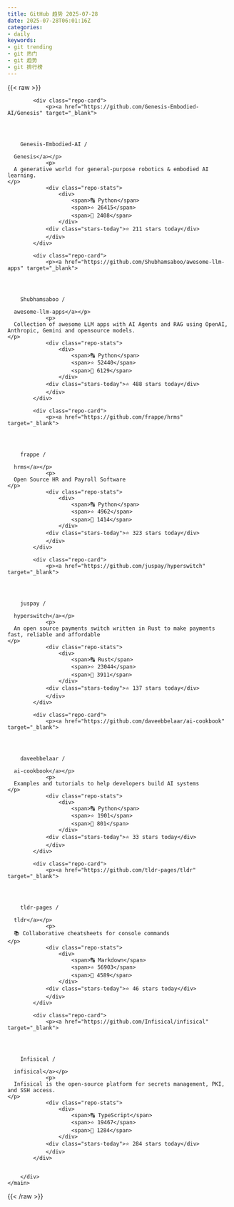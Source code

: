 ```yaml
---
title: GitHub 趋势 2025-07-28
date: 2025-07-28T06:01:16Z
categories:
- daily
keywords:
- git trending
- git 热门
- git 趋势
- git 排行榜
---
```

<link rel="stylesheet" href="/public/css/trending.css">
{{< raw >}}
	<main class="container">
        <div class="repo-list" id="repoList">

	
			<div class="repo-card">
				<p><a href="https://github.com/Genesis-Embodied-AI/Genesis" target="_blank">
    


      
        Genesis-Embodied-AI /

      Genesis</a></p>
				<p>
      A generative world for general-purpose robotics & embodied AI learning.
    </p>
				<div class="repo-stats">
					<div>
						<span>🔠 Python</span>
						<span>⭐ 26415</span>
						<span>🔱 2408</span>
					</div>
				<div class="stars-today">⭐ 211 stars today</div>
				</div>
			</div>
	
			<div class="repo-card">
				<p><a href="https://github.com/Shubhamsaboo/awesome-llm-apps" target="_blank">
    


      
        Shubhamsaboo /

      awesome-llm-apps</a></p>
				<p>
      Collection of awesome LLM apps with AI Agents and RAG using OpenAI, Anthropic, Gemini and opensource models.
    </p>
				<div class="repo-stats">
					<div>
						<span>🔠 Python</span>
						<span>⭐ 52440</span>
						<span>🔱 6129</span>
					</div>
				<div class="stars-today">⭐ 488 stars today</div>
				</div>
			</div>
	
			<div class="repo-card">
				<p><a href="https://github.com/frappe/hrms" target="_blank">
    


      
        frappe /

      hrms</a></p>
				<p>
      Open Source HR and Payroll Software
    </p>
				<div class="repo-stats">
					<div>
						<span>🔠 Python</span>
						<span>⭐ 4962</span>
						<span>🔱 1414</span>
					</div>
				<div class="stars-today">⭐ 323 stars today</div>
				</div>
			</div>
	
			<div class="repo-card">
				<p><a href="https://github.com/juspay/hyperswitch" target="_blank">
    


      
        juspay /

      hyperswitch</a></p>
				<p>
      An open source payments switch written in Rust to make payments fast, reliable and affordable
    </p>
				<div class="repo-stats">
					<div>
						<span>🔠 Rust</span>
						<span>⭐ 23044</span>
						<span>🔱 3911</span>
					</div>
				<div class="stars-today">⭐ 137 stars today</div>
				</div>
			</div>
	
			<div class="repo-card">
				<p><a href="https://github.com/daveebbelaar/ai-cookbook" target="_blank">
    


      
        daveebbelaar /

      ai-cookbook</a></p>
				<p>
      Examples and tutorials to help developers build AI systems
    </p>
				<div class="repo-stats">
					<div>
						<span>🔠 Python</span>
						<span>⭐ 1901</span>
						<span>🔱 801</span>
					</div>
				<div class="stars-today">⭐ 33 stars today</div>
				</div>
			</div>
	
			<div class="repo-card">
				<p><a href="https://github.com/tldr-pages/tldr" target="_blank">
    


      
        tldr-pages /

      tldr</a></p>
				<p>
      📚 Collaborative cheatsheets for console commands
    </p>
				<div class="repo-stats">
					<div>
						<span>🔠 Markdown</span>
						<span>⭐ 56903</span>
						<span>🔱 4589</span>
					</div>
				<div class="stars-today">⭐ 46 stars today</div>
				</div>
			</div>
	
			<div class="repo-card">
				<p><a href="https://github.com/Infisical/infisical" target="_blank">
    


      
        Infisical /

      infisical</a></p>
				<p>
      Infisical is the open-source platform for secrets management, PKI, and SSH access.
    </p>
				<div class="repo-stats">
					<div>
						<span>🔠 TypeScript</span>
						<span>⭐ 19467</span>
						<span>🔱 1284</span>
					</div>
				<div class="stars-today">⭐ 284 stars today</div>
				</div>
			</div>
	

		</div>
    </main>
{{< /raw >}}
